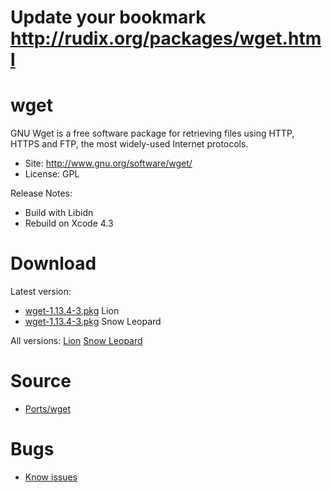 

# Update your bookmark http://rudix.org/packages/wget.html #

# wget #

GNU Wget is a free software package for retrieving files using HTTP, HTTPS and FTP, the most widely-used Internet protocols.

  * Site: http://www.gnu.org/software/wget/
  * License: GPL

Release Notes:
  * Build with Libidn
  * Rebuild on Xcode 4.3


# Download #

Latest version:
  * [wget-1.13.4-3.pkg](http://code.google.com/p/rudix/downloads/detail?name=wget-1.13.4-3.pkg) Lion
  * [wget-1.13.4-3.pkg](http://code.google.com/p/rudix-snowleopard/downloads/detail?name=wget-1.13.4-3.pkg) Snow Leopard

All versions: [Lion](http://code.google.com/p/rudix/downloads/list?q=wget) [Snow Leopard](http://code.google.com/p/rudix-snowleopard/downloads/list?q=wget)

# Source #
  * [Ports/wget](http://code.google.com/p/rudix/source/browse/Ports/wget)

# Bugs #
  * [Know issues](http://code.google.com/p/rudix/issues/list?q=wget)